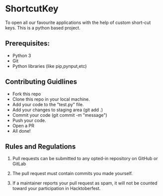 # ShortcutKey
To open all our favourite applications with the help of custom short-cut keys. This is a python based project.

## Prerequisites:
* Python 3 
* Git
* Python libraries (like pip,pynput,etc)

## Contributing Guidlines

* Fork this repo
* Clone this repo in your local machine.
* Add your code to the "test.py" file.
* Add your changes to staging area (git add .)
* Commit your code (git commit -m "message")
* Push your code.
* Open a PR
* All done!


## Rules and Regulations

1. Pull requests can be submitted to any opted-in repository on GitHub or GitLab

2. The pull request must contain commits you made yourself.

3. If a maintainer reports your pull request as spam, it will not be counted toward your participation in Hacktoberfest.


